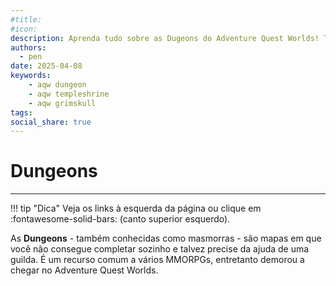 ```yaml
---
#title:
#icon:
description: Aprenda tudo sobre as Dugeons do Adventure Quest Worlds! Templeshire, Grimskull e mais.
authors:
  - pen
date: 2025-04-08
keywords:
    - aqw dungeon
    - aqw templeshrine
    - aqw grimskull
tags:
social_share: true
---
```

# Dungeons
---
!!! tip "Dica"
    Veja os links à esquerda da página ou clique em :fontawesome-solid-bars: (canto superior esquerdo).

As **Dungeons** - também conhecidas como masmorras - são mapas em que você não consegue completar sozinho e talvez precise da ajuda de uma guilda. É um recurso comum a vários MMORPGs, entretanto demorou a chegar no Adventure Quest Worlds.




